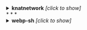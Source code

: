 
<details><summary><b>knatnetwork</b> <i>[click to show]</i></summary>
<div>

```
    
+--------------------------------+---------------+--------------------+--------------------------+------------------------+
| Repo                           | Total Runtime | Workflow Name      | Workflow Average Runtime | Workflow Total Runtime |
+--------------------------------+---------------+--------------------+--------------------------+------------------------+
| knatnetwork/g2ww-serverless    | 0.0 mins      |                    |                          |                        |
| knatnetwork/g2fs-serverless    | 0.0 mins      |                    |                          |                        |
| knatnetwork/github-runner      | 570.42 mins   |                    |                          |                        |
|                                |               | Build Runner Image | 190.14 mins              | 570.42 mins            |
| knatnetwork/github-runner-kms  | 0.0 mins      |                    |                          |                        |
|                                |               | Build Image        | 0.0 mins                 | 0.0 mins               |
| knatnetwork/clickhouse-builder | 0.0 mins      |                    |                          |                        |
|                                |               | Build Image        | 0.0 mins                 | 0.0 mins               |
| knatnetwork/clickhouse-server  | 0.0 mins      |                    |                          |                        |
|                                |               | Build Image        | 0.0 mins                 | 0.0 mins               |
+--------------------------------+---------------+--------------------+--------------------------+------------------------+

```
</div>
</details>
* * *
    

<details><summary><b>webp-sh</b> <i>[click to show]</i></summary>
<div>

```
    

<details><summary><b>datafuselabs</b> <i>[click to show]</i></summary>
<div>

```
    
Error: {'total_count': 0, 'workflow_runs': []}
Error: {'total_count': 0, 'workflow_runs': []}
+-------------------------------------+----------------+-------------------------------------+--------------------------+------------------------+
| Repo                                | Total Runtime  | Workflow Name                       | Workflow Average Runtime | Workflow Total Runtime |
+-------------------------------------+----------------+-------------------------------------+--------------------------+------------------------+
| datafuselabs/databend               | 104371.97 mins |                                     |                          |                        |
|                                     |                | Typo CI                             | 0.0 mins                 | 0.0 mins               |
|                                     |                | Unit Tests                          | 0.0 mins                 | 0.0 mins               |
|                                     |                | License checker                     | 0.0 mins                 | 0.0 mins               |
|                                     |                | Audit Security                      | 0.0 mins                 | 0.0 mins               |
|                                     |                | Release                             | 90.07 mins               | 3152.45 mins           |
|                                     |                | Fast Unit Tests                     | 0.0 mins                 | 0.0 mins               |
|                                     |                | Databend Base                       | 0.0 mins                 | 0.0 mins               |
|                                     |                | Test Stateless Standalone           | 0.0 mins                 | 0.0 mins               |
|                                     |                | Check                               | 0.0 mins                 | 0.0 mins               |
|                                     |                | Production                          | 67.75 mins               | 16938.13 mins          |
|                                     |                | Build Tool                          | 24.81 mins               | 124.03 mins            |
|                                     |                | Dev Linux                           | 26.54 mins               | 27867.12 mins          |
|                                     |                | Dev MacOS                           | 53.45 mins               | 56123.38 mins          |
|                                     |                | Build Sqllogic Test Image           | 3.63 mins                | 166.85 mins            |
|                                     |                | Unit Tests and Coverage             | 0.0 mins                 | 0.0 mins               |
|                                     |                | Stateless Cluster Tests             | 0.0 mins                 | 0.0 mins               |
|                                     |                | Stateless(Cluster)                  | 0.0 mins                 | 0.0 mins               |
|                                     |                | Stateless(Standalone)               | 0.0 mins                 | 0.0 mins               |
|                                     |                | Test                                | 0.0 mins                 | 0.0 mins               |
|                                     |                | Binary Size Check                   | 0.0 mins                 | 0.0 mins               |
|                                     |                | Stateful test(cluster)              | 0.0 mins                 | 0.0 mins               |
|                                     |                | Stateful(Standalone)                | 0.0 mins                 | 0.0 mins               |
|                                     |                | Test Stateless Cluster              | 0.0 mins                 | 0.0 mins               |
|                                     |                | Test Statful Standalone             | 0.0 mins                 | 0.0 mins               |
|                                     |                | Test Unit                           | 0.0 mins                 | 0.0 mins               |
|                                     |                | Build Debug                         | 0.0 mins                 | 0.0 mins               |
|                                     |                | Build Release                       | 0.0 mins                 | 0.0 mins               |
|                                     |                | Add issues into projects            | 0.0 mins                 | 0.0 mins               |
|                                     |                | Crowdin Action                      | 0.0 mins                 | 0.0 mins               |
| datafuselabs/datafuse-operator      | 0.0 mins       |                                     |                          |                        |
| datafuselabs/openraft               | 2005.63 mins   |                                     |                          |                        |
|                                     |                | chaos-test                          | 16.2 mins                | 16.2 mins              |
|                                     |                | ci                                  | 17.78 mins               | 1440.4 mins            |
|                                     |                | commit-message-check                | 3.93 mins                | 349.52 mins            |
|                                     |                | Unit test coverage                  | 10.7 mins                | 160.57 mins            |
|                                     |                | DevSkim                             | 0.78 mins                | 3.1 mins               |
|                                     |                | .github/workflows/issue-cmds.yml    | 0.15 mins                | 5.3 mins               |
|                                     |                | .github/workflows/issue-welcome.yml | 0.23 mins                | 0.68 mins              |
|                                     |                | .github/workflows/pages.yaml        | 6.25 mins                | 18.75 mins             |
|                                     |                | No workflow name(why?)              | 0.0 mins                 | 0.0 mins               |
|                                     |                | Release                             | 9.13 mins                | 9.13 mins              |
|                                     |                | pages build and deployment          | 0.66 mins                | 1.98 mins              |
| datafuselabs/fusebots               | 0.0 mins       |                                     |                          |                        |
|                                     |                | docker                              | 0.0 mins                 | 0.0 mins               |
| datafuselabs/test-infra             | 0.0 mins       |                                     |                          |                        |
| datafuselabs/datafuse-presentations | 0.0 mins       |                                     |                          |                        |
|                                     |                | pages build and deployment          | 0.0 mins                 | 0.0 mins               |
| datafuselabs/datafuse-shop          | 0.0 mins       |                                     |                          |                        |
| datafuselabs/weekly                 | 6.22 mins      |                                     |                          |                        |
|                                     |                | Build and deploy on push            | 0.36 mins                | 1.82 mins              |
|                                     |                | pages build and deployment          | 0.88 mins                | 4.4 mins               |
| datafuselabs/.github                | 0.0 mins       |                                     |                          |                        |
| datafuselabs/openkv                 | 0.0 mins       |                                     |                          |                        |
|                                     |                | .github/workflows/pages.yml         | 0.0 mins                 | 0.0 mins               |
|                                     |                | pages build and deployment          | 0.0 mins                 | 0.0 mins               |
| datafuselabs/opendal                | 35748.88 mins  |                                     |                          |                        |
|                                     |                | CI                                  | 10.62 mins               | 3652.05 mins           |
|                                     |                | Docs                                | 5.58 mins                | 1540.92 mins           |
|                                     |                | Service Test Azblob                 | 6.92 mins                | 2380.78 mins           |
|                                     |                | Service Test Fs                     | 6.39 mins                | 2198.52 mins           |
|                                     |                | Service Test Ftp                    | 8.42 mins                | 2897.62 mins           |
|                                     |                | Service Test Gcs                    | 6.95 mins                | 2391.12 mins           |
|                                     |                | Service Test HDFS                   | 7.81 mins                | 2687.45 mins           |
|                                     |                | Service Test HTTP                   | 7.0 mins                 | 2409.2 mins            |
|                                     |                | Service Test IPFS                   | 7.17 mins                | 4573.3 mins            |
|                                     |                | Service Test IPMFS                  | 6.79 mins                | 2336.73 mins           |
|                                     |                | Service Test Memory                 | 6.38 mins                | 2193.22 mins           |
|                                     |                | Service Test Obs                    | 7.5 mins                 | 2579.05 mins           |
|                                     |                | Service Test Oss                    | 9.72 mins                | 524.83 mins            |
|                                     |                | Service Test Redis                  | 7.43 mins                | 586.7 mins             |
|                                     |                | Service Test S3                     | 8.13 mins                | 2797.4 mins            |
|                                     |                | Test Vault                          | 0.0 mins                 | 0.0 mins               |
| datafuselabs/opensrv                | 315.08 mins    |                                     |                          |                        |
|                                     |                | CI                                  | 10.5 mins                | 315.08 mins            |
| datafuselabs/databend-perf          | 1215.48 mins   |                                     |                          |                        |
|                                     |                | Perf                                | 23.77 mins               | 927.08 mins            |
|                                     |                | pages build and deployment          | 0.65 mins                | 18.12 mins             |
|                                     |                | Reload tpch                         | 23.0 mins                | 115.02 mins            |
|                                     |                | Reload hits                         | 16.27 mins               | 97.63 mins             |
|                                     |                | Reload ontime                       | 14.41 mins               | 57.63 mins             |
|                                     |                | No workflow name(why?)              | 0.0 mins                 | 0.0 mins               |
| datafuselabs/helm-charts            | 0.0 mins       |                                     |                          |                        |
|                                     |                | Release Charts                      | 0.0 mins                 | 0.0 mins               |
|                                     |                | pages build and deployment          | 0.0 mins                 | 0.0 mins               |
| datafuselabs/sqlparser-rs           | 0.0 mins       |                                     |                          |                        |
| datafuselabs/link                   | 0.0 mins       |                                     |                          |                        |
| datafuselabs/opencache              | 8.73 mins      |                                     |                          |                        |
|                                     |                | CI                                  | 4.37 mins                | 8.73 mins              |
|                                     |                | .github/workflows/pages.yml         | 0.0 mins                 | 0.0 mins               |
|                                     |                | pages build and deployment          | 0.0 mins                 | 0.0 mins               |
+-------------------------------------+----------------+-------------------------------------+--------------------------+------------------------+

```
</div>
</details>
* * *
    

<details><summary><b>pingcap</b> <i>[click to show]</i></summary>
<div>

```
    
Error: {'message': 'Server Error'}
Error: {'message': 'Server Error'}
Error: {'total_count': 0, 'workflow_runs': []}

<details><summary><b>tgbot-collection</b> <i>[click to show]</i></summary>
<div>

```
    
Error: {'message': 'Server Error'}
Error: {'message': 'Server Error'}
